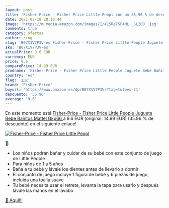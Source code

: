 ```yaml
---
layout: post
title: 'Fisher-Price - Fisher Price Little Peopl con un 35.96 % de descuento'
date: 2021-02-18 20:10:44
image: 'https://m.media-amazon.com/images/I/415ReFSP4ML._SL200_.jpg'
comments: true
category: ofertas
author: ring
slug: 'B07X1V7P3V-es Fisher-Price - Fisher Price Little People Juguete Bebe...'
sku: 'B07X1V7P3V-es'
actualPrice: 9.6 EUR
currency: EUR
price: 9.6
comparePrice: 14.99 EUR
prodname: 'Fisher-Price - Fisher Price Little People Juguete Bebe Bañitos  Mattel Gkp66 '
country: 'es'
flag: '🇪🇸'
brand: 'Fisher-Price'
buyurl: 'https://www.amazon.es/dp/B07X1V7P3V/?tag=tolees-21'
descuento: '35.96'
average: '9.6'
---
```


En este momento está [Fisher-Price - Fisher Price Little People Juguete Bebe Bañitos  Mattel Gkp66 ](https://www.amazon.es/dp/B07X1V7P3V/?tag=tolees-21) a 9.6 EUR (original: 14.99 EUR) (35.96 %  de descuento) en el siguiente enlace!

[![Fisher-Price - Fisher Price Little Peopl](https://m.media-amazon.com/images/I/415ReFSP4ML._SL200_.jpg)](https://www.amazon.es/dp/B07X1V7P3V/?tag=tolees-21)

🔎:

- Los niños podrán bañar y cuidar de su bebé con este conjunto de juego de Little People
- Para niños de 1 a 5 años
- Baña a tu bebé y lávale los dientes antes de llevarlo a dormir
- El conjunto de juego incluye 1 figura de bebé y 6 piezas de juego, incluida una toalla suave
- Tu bebé necesita usar el retrete, levanta la tapa para usarlo y después lávale las manos en el lavabo

[🛒 Aquí!!!](https://www.amazon.es/dp/B07X1V7P3V/?tag=tolees-21)
